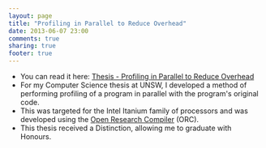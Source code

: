 ```yaml
---
layout: page
title: "Profiling in Parallel to Reduce Overhead"
date: 2013-06-07 23:00
comments: true
sharing: true
footer: true
---
```

- You can read it here: [Thesis - Profiling in Parallel to Reduce Overhead](peter-sankauskas-thesis.pdf)
- For my Computer Science thesis at UNSW, I developed a method of performing profiling of a program in parallel with the program's original code.
- This was targeted for the Intel Itanium family of processors and was developed using the [Open Research Compiler](http://sourceforge.net/projects/ipf-orc/) (ORC).
- This thesis received a Distinction, allowing me to graduate with Honours.
